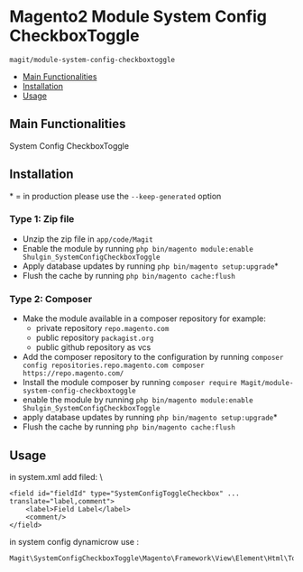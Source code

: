 # Magento2 Module System Config CheckboxToggle

``magit/module-system-config-checkboxtoggle``

- [Main Functionalities](#markdown-header-main-functionalities)
- [Installation](#markdown-header-installation)
- [Usage](#markdown-header-usage)

## Main Functionalities

System Config CheckboxToggle

## Installation

\* = in production please use the `--keep-generated` option

### Type 1: Zip file

- Unzip the zip file in `app/code/Magit`
- Enable the module by running `php bin/magento module:enable Shulgin_SystemConfigCheckboxToggle`
- Apply database updates by running `php bin/magento setup:upgrade`\*
- Flush the cache by running `php bin/magento cache:flush`

### Type 2: Composer

- Make the module available in a composer repository for example:
  - private repository `repo.magento.com`
  - public repository `packagist.org`
  - public github repository as vcs
- Add the composer repository to the configuration by running `composer config repositories.repo.magento.com composer https://repo.magento.com/`
- Install the module composer by running `composer require Magit/module-system-config-checkboxtoggle`
- enable the module by running `php bin/magento module:enable Shulgin_SystemConfigCheckboxToggle`
- apply database updates by running `php bin/magento setup:upgrade`\*
- Flush the cache by running `php bin/magento cache:flush`

## Usage

in system.xml add filed: \

```
<field id="fieldId" type="SystemConfigToggleCheckbox" ... translate="label,comment">
    <label>Field Label</label>
    <comment/>
</field>
```

in system config dynamicrow use :

```
Magit\SystemConfigCheckboxToggle\Magento\Framework\View\Element\Html\Toggle
```
